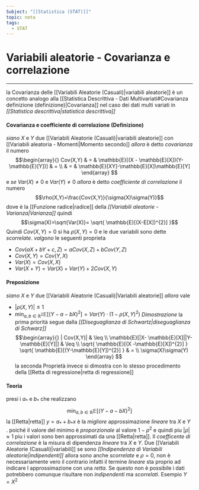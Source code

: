 ```yaml
---
Subject: "[[Statistica (STAT)]]"
topic: nota
tags:
  - STAT
---
```

# Variabili aleatorie - Covarianza e correlazione
---
la Covarianza delle [[Variabili Aleatorie (Casuali)|variabili aleatorie]] è un concetto analogo alla [[Statistica Descrittiva - Dati Multivariati#Covarianza definizione (definizione)|Covarianza]] nel caso dei dati multi variati in _[[Statistica descrittiva|statistica descrittiva]]_
#### Covarianza e coefficiente di correlazione (Definizione)
_siano_ $X$ e $Y$ due [[Variabili Aleatorie (Casuali)|variabili aleatorie]] con [[Variabili aleatoria - Momenti|Momento secondo]] 
_allora_ è detto _covarianza_ il numero $$\begin{array}{}
Cov(X,Y) & = & \mathbb{E}[(X - \mathbb{E}[X])(Y-\mathbb{E}[Y])] & = \\
 & = & \mathbb{E}[XY]-\mathbb{E}[X]\mathbb{E}[Y]
\end{array}
$$
e _se_ $Var(X)\not=0$ e $Var(Y)\not=0$ 
_allora_ è detto _coefficiente di correlazione_ il numero $$\rho(X,Y)=\frac{Cov(X,Y)}{\sigma(X)\sigma(Y)}$$dove è la [[Funzione radice|radice]] della _[[Variabili aleatorie - Varianza|Varianza]]_ quindi $$\sigma(X)=\sqrt{Var(X)}= \sqrt{ \mathbb{E}[(X-E[X])^{2}] }$$ 
Quindi $Cov(X,Y)=0$ si ha $\rho(X,Y)=0$ e le due variabili sono dette _scorrelate_.
_valgono_ le seguenti proprieta
- $Cov(aX+bY+c,Z)=aCov(X,Z)+bCov(Y,Z)$
- $Cov(X,Y)=Cov(Y,X)$
- $Var(X)=Cov(X,X)$
- $Var(X+Y)=Var(X)+Var(Y)+2Cov(X,Y)$


#### Preposizione
_siano_ $X$ e $Y$ due [[Variabili Aleatorie (Casuali)|Variabili aleatorie]] 
_allora_ vale
- $|\rho(X,Y)| \leq 1$
- $\min_{a,b\in \mathbb{R}^{2}}\mathbb{E}[(Y-a-bX)^{2}]=Var(Y)\cdot (1-\rho(X,Y)^{2})$
_Dimostrazione_
	la prima priorità segue dalla _[[Diseguaglianza di Schwartz|diseguaglianza di Schwarz]]_$$\begin{array}{}
	| Cov(X,Y)|  & \leq \\
   \mathbb{E}[|X- \mathbb{E}[X]||Y-\mathbb{E}[Y]|]  & \leq \\
\sqrt{ \mathbb{E}[(X -\mathbb{E}[X])^{2}] } \sqrt{ \mathbb{E}[(Y-\mathbb{E}[Y])^{2}] }  & = \\
\sigma(X)\sigma(Y)   
\end{array}
	$$
	la seconda Proprietà invece si dimostra con lo stesso procedimento della [[Retta di regressione|retta di regressione]]


#### Teoria 
presi i $a_{*}$ e $b_{*}$ che realizzano $$\min_{a,b \in \mathbb{R}}\mathbb{E}[(Y-a-bX)^{2}]$$ la [[Retta|retta]] $y=a_{*}+b_{*}x$ è la _migliore_ approssimazione _lineare_ tra $X$ e $Y$ .
poiché il valore del minimo è _proporzionale_ al valore $1 - \rho^{2}$ e quindi piu $|\rho| \approx 1$ piu i valori sono ben approssimati da una [[Retta|retta]].
Il _coefficente di correlazione_ è la misura di  dipendenza _lineare_ tra $X$ e $Y$.
Due [[Variabili Aleatorie (Casuali)|variabili]] se sono _[[Indipendenza di Variabili aleatorie|indipendenti]]_ allora sono anche _scorrelate_ e $\rho =0$, non è necessariamente vero il contrario infatti il termine _lineare_ sta proprio ad indicare l approssimazione con una _retta_. Se questo non è possibile i dati potrebbero comunque risultare non _indipendenti_ ma _scorrelati_. 
Esempio $Y=X^{2}$
